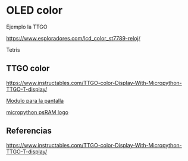 # OLED color


Ejemplo la TTGO

https://www.esploradores.com/lcd_color_st7789-reloj/

Tetris


## TTGO color



https://www.instructables.com/TTGO-color-Display-With-Micropython-TTGO-T-display/


[Modulo para la pantalla](https://github.com/devbis/st7789py_mpy)

[micropython psRAM logo](https://github.com/loboris/MicroPython_ESP32_psRAM_LoBo/issues/310)

## Referencias

https://www.instructables.com/TTGO-color-Display-With-Micropython-TTGO-T-display/


